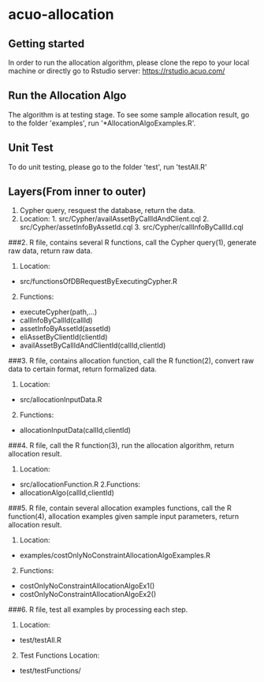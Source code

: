 # acuo-allocation

## Getting started

In order to run the allocation algorithm, please clone the repo to your local machine or 
directly go to Rstudio server: https://rstudio.acuo.com/

## Run the Allocation Algo

The algorithm is at testing stage. To see some sample allocation result, go to the folder 'examples', run '*AllocationAlgoExamples.R'.

## Unit Test

To do unit testing, please go to the folder 'test', run 'testAll.R'


## Layers(From inner to outer)

1. Cypher query, resquest the database, return the data.
  1. Location:
    1. src/Cypher/availAssetByCallIdAndClient.cql 
    2. src/Cypher/assetInfoByAssetId.cql 
    3. src/Cypher/callInfoByCallId.cql 

###2. R file, contains several R functions, call the Cypher query(1), generate raw data, return raw data.
1. Location:
* src/functionsOfDBRequestByExecutingCypher.R 
2. Functions:
* executeCypher(path,...)
* callInfoByCallId(callId)
* assetInfoByAssetId(assetId)
* eliAssetByClientId(clientId)
* availAssetByCallIdAndClientId(callId,clientId)

###3. R file, contains allocation function, call the R function(2), convert raw data to certain format, return formalized data.
1. Location:
* src/allocationInputData.R 
2. Functions:
* allocationInputData(callId,clientId)

###4. R file, call the R function(3), run the allocation algorithm, return allocation result.
1. Location:
* src/allocationFunction.R
2.Functions:
* allocationAlgo(callId,clientId)

###5. R file, contain several allocation examples functions, call the R function(4), allocation examples given sample input parameters, return allocation result.
1. Location:
* examples/costOnlyNoConstraintAllocationAlgoExamples.R 
2. Functions:
* costOnlyNoConstraintAllocationAlgoEx1()
* costOnlyNoConstraintAllocationAlgoEx2()

###6. R file, test all examples by processing each step.
1. Location:
* test/testAll.R 
2. Test Functions Location:
* test/testFunctions/

